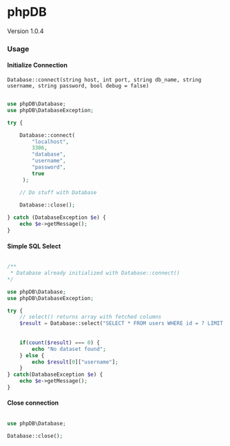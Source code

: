 # phpDB

Version 1.0.4

### Usage

#### Initialize Connection

``Database::connect(string host, int port, string db_name, string username, string password, bool debug = false)``

````php

use phpDB\Database;
use phpDB\DatabaseException;

try {

    Database::connect(
        "localhost",
        3306,
        "database",
        "username",
        "password",
        true
     );

    // Do stuff with Database
    
    Database::close();

} catch (DatabaseException $e) {
    echo $e->getMessage();
}
````

#### Simple SQL Select

````php

/** 
 * Database already initialized with Database::connect()
*/

use phpDB\Database;
use phpDB\DatabaseException;

try {
    // select() returns array with fetched columns
    $result = Database::select("SELECT * FROM users WHERE id = ? LIMIT 1", 1);
    
    
    if(count($result) === 0) {
        echo "No dataset found";
    } else {
        echo $result[0]["username"];
    }
} catch(DatabaseException $e) {
    echo $e->getMessage();
}
````

#### Close connection

````php

use phpDB\Database;

Database::close();

````